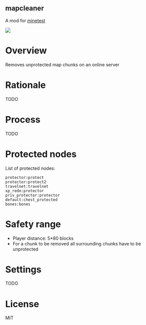 mapcleaner
-----------------

A mod for [minetest](http://www.minetest.net)

![](https://github.com/thomasrudin-mt/mapcleaner/workflows/luacheck/badge.svg)

# Overview

Removes unprotected map chunks on an online server

# Rationale

TODO

# Process

TODO

# Protected nodes

List of protected nodes:

```
protector:protect
protector:protect2
travelnet:travelnet
xp_redo:protector
priv_protector:protector
default:chest_protected
bones:bones
```

# Safety range

* Player distance: 5*80 blocks
* For a chunk to be removed all surrounding chunks have to be unprotected

# Settings

TODO

# License

MIT
